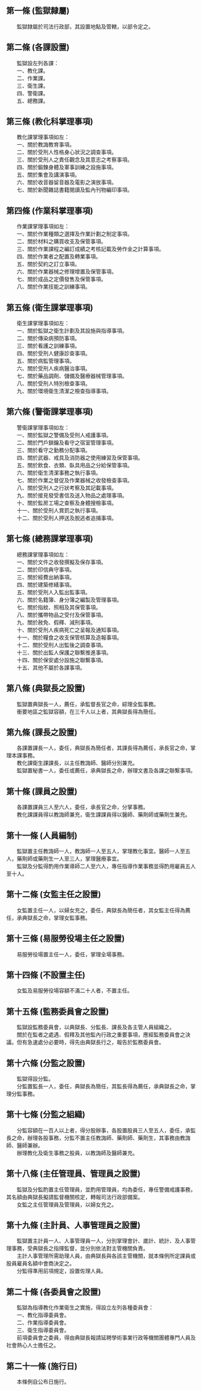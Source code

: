 第一條 (監獄隸屬)
-----------------
　　監獄隸屬於司法行政部，其設置地點及管轄，以部令定之。  


第二條 (各課設置)
-----------------
　　監獄設左列各課：  
　　一、教化課。  
　　二、作業課。  
　　三、衛生課。  
　　四、警衛課。  
　　五、總務課。  


第三條 (教化科掌理事項)
-----------------------
　　教化課掌理事項如左：  
　　一、關於教誨教育事項。  
　　二、關於受刑人性格身心狀況之調查事項。  
　　三、關於受刑人之責任觀念及其意志之考察事項。  
　　四、關於鍛鍊身體及軍事訓練之設施事項。  
　　五、關於集會及講演事項。  
　　六、關於收音器留音器及電影之演放事項。  
　　七、關於新聞雜誌書籍閱讀及監內刊物編印事項。  


第四條 (作業科掌理事項)
-----------------------
　　作業課掌理事項如左：  
　　一、關於作業種類之選擇及作業計劃之制定事項。  
　　二、關於材料之購買收支及保管事項。  
　　三、關於作業課程之編訂成績之考核記載及勞作金之計算事項。  
　　四、關於作業者之配置及轉業事項。  
　　五、關於契約之訂立事項。  
　　六、關於作業器械之修理增置及保管事項。  
　　七、關於成品之定價發售及保管事項。  
　　八、關於作業技能之訓練事項。  


第五條 (衛生課掌理事項)
-----------------------
　　衛生課掌理事項如左：  
　　一、關於監獄之衛生計劃及其設施與指導事項。  
　　二、關於傳染病預防事項。  
　　三、關於看護之訓練事項。  
　　四、關於受刑人健康診查事項。  
　　五、關於病監管理事項。  
　　六、關於受刑人疾病醫治事項。  
　　七、關於藥品調劑、儲備及醫療器械管理事項。  
　　八、關於受刑人特別檢查事項。  
　　九、關於環境衛生清潔之檢查指導事項。  


第六條 (警衛課掌理事項)
-----------------------
　　警衛課掌理事項如左：  
　　一、關於監獄之警備及受刑人戒護事項。  
　　二、關於門戶鎖鑰及看守之宿室管理事項。  
　　三、關於看守之勤務分配事項。  
　　四、關於武器、戒具及消防器之使用練習及保管事項。  
　　五、關於飲食、衣類、臥具用品之分給保管事項。  
　　六、關於衛生清潔事務之執行事項。  
　　七、關於作業之督促及作業器械之收發檢查事項。  
　　八、關於受刑人之行狀考察及其記載事項。  
　　九、關於接見發受書信及送入物品之處理事項。  
　　十、關於監房工場之查察及身體搜檢事項。  
　　十一、關於受刑人賞罰之執行事項。  
　　十二、關於受刑人押送及脫逃者追捕事項。  


第七條 (總務課掌理事項)
-----------------------
　　總務課掌理事項如左：  
　　一、關於文件之收發撰擬及保存事項。  
　　二、關於印信典守事項。  
　　三、關於經費出納事項。  
　　四、關於建築修繕事項。  
　　五、關於受刑人入監出監事項。  
　　六、關於名籍簿、身分簿之編製及管理事項。  
　　七、關於指紋、照相及其保管事項。  
　　八、關於攜帶物品之受付及保管事項。  
　　九、關於赦免、假釋、減刑事項。  
　　十、關於受刑人疾病死亡之呈報及通知事項。  
　　十一、關於糧食之收支保管核算及造報事項。  
　　十二、關於受刑人出監後之調查事項。  
　　十三、關於出監人保護之聯繫推進事項。  
　　十四、關於保安處分設施之聯繫事項。  
　　十五、其他不屬於各課事項。  


第八條 (典獄長之設置)
---------------------
　　監獄置典獄長一人，薦任，承監督長官之命，綜理全監事務。  
　　衝要地區之監獄容額，在三千人以上者，其典獄長得為簡任。  


第九條 (課長之設置)
-------------------
　　各課置課長一人，委任，典獄長為簡任者，其課長得為薦任，承長官之命，掌理本課事務。  
　　教化課衛生課課長，以主任教誨師、醫師分別兼充。  
　　監獄置秘書一人，委任或薦任，承典獄長之命，辦理文書及各課之聯繫事項。  


第十條 (課員之設置)
-------------------
　　各課置課員三人至六人，委任，承長官之命，分掌事務。  
　　教化課課員得以教誨師兼充，衛生課課員得以醫師、藥劑師或藥劑生兼充。  


第十一條 (人員編制)
-------------------
　　監獄置主任教誨師一人，教誨師一人至五人，掌理教化事宜。醫師一人至五人，藥劑師或藥劑生一人至三人，掌理醫療事宜。  
　　監獄及分監得酌用作業導師二人至六人，專任指導作業事務並得酌用雇員五人至十人。  


第十二條 (女監主任之設置)
-------------------------
　　女監置主任一人，以婦女充之，委任，典獄長為簡任者，其女監主任得為薦任，承典獄長之命，掌理女監事務。  


第十三條 (易服勞役場主任之設置)
-------------------------------
　　易服勞役場置主任一人，委任，掌理全場事務。  


第十四條 (不設置主任)
---------------------
　　女監及易服勞役場容額不滿二十人者，不置主任。  


第十五條 (監務委員會之設置)
---------------------------
　　監獄設監務委員會，以典獄長、分監長、課長及各主管人員組織之。  
　　關於在監者之處遇、假釋及其他監內行政之重要事項，應經監務委員會之決議。但有急速處分必要時，得先由典獄長行之，報告於監務委員會。  


第十六條 (分監之設置)
---------------------
　　監獄得設分監。  
　　分監置監長一人，委任，典獄長為簡任，其監長得為薦任，承典獄長之命，掌理分監事務。  


第十七條 (分監之組織)
---------------------
　　分監容額在一百人以上者，得分股辦事，各股置股員三人至五人，委任，承監長之命，辦理各股事務，分監不置主任教誨師、藥劑師、藥劑生，其事務由教誨師、醫師兼辦。  
　　辦理教化及衛生事務之股員，以教誨師及醫師兼充。  


第十八條 (主任管理員、管理員之設置)
-----------------------------------
　　監獄及分監酌置主任管理員，並酌用管理員，均為委任，專任警備戒護事務，其名額由典獄長擬請監督機關核定，轉報司法行政部備案。  
　　女監之主任管理員及管理員，以婦女充之。  


第十九條 (主計員、人事管理員之設置)
-----------------------------------
　　監獄置主計員一人、人事管理員一人，分別掌理會計、歲計、統計、及人事管理事務，受典獄長之指揮監督，並分別依法對主管機關負責。  
　　主計人事管理所需助理人員，由典獄長與各該主管機關，就本條例所定課員或股員雇員名額中會商決定之。  
　　分監得準用前項規定，設置佐理人員。  


第二十條 (各委員會之設置)
-------------------------
　　監獄為指導教化作業衛生之實施，得設立左列各種委員會：  
　　一、教化指導委員會。  
　　二、作業指導委員會。  
　　三、衛生指導委員會。  
　　前項委員會之委員，得由典獄長報請延聘學術事業行政等機關團體專門人員及社會熱心人士擔任之。  


第二十一條 (施行日)
-------------------
　　本條例自公布日施行。